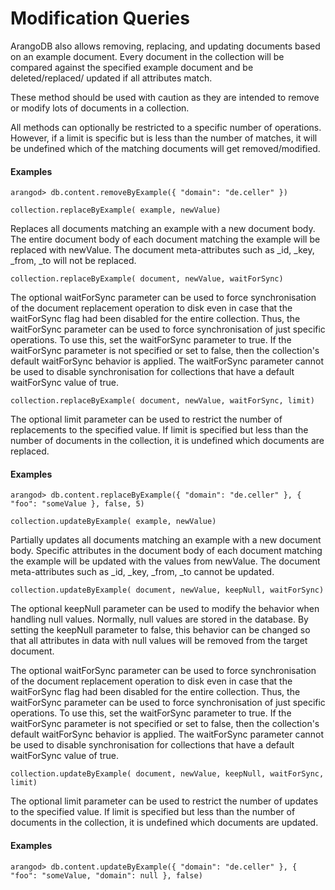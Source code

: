 <a name="modification_queries"></a>
# Modification Queries

ArangoDB also allows removing, replacing, and updating documents based 
on an example document.  Every document in the collection will be 
compared against the specified example document and be deleted/replaced/
updated if all attributes match.

These method should be used with caution as they are intended to remove or
modify lots of documents in a collection.

All methods can optionally be restricted to a specific number of operations.
However, if a limit is specific but is less than the number of matches, it
will be undefined which of the matching documents will get removed/modified.

<a name="examples"></a>
#### Examples

	arangod> db.content.removeByExample({ "domain": "de.celler" })

`collection.replaceByExample( example, newValue)`

Replaces all documents matching an example with a new document body. The entire document body of each document matching the example will be replaced with newValue. The document meta-attributes such as _id, _key, _from, _to will not be replaced.

`collection.replaceByExample( document, newValue, waitForSync)`

The optional waitForSync parameter can be used to force synchronisation of the document replacement operation to disk even in case that the waitForSync flag had been disabled for the entire collection. Thus, the waitForSync parameter can be used to force synchronisation of just specific operations. To use this, set the waitForSync parameter to true. If the waitForSync parameter is not specified or set to false, then the collection's default waitForSync behavior is applied. The waitForSync parameter cannot be used to disable synchronisation for collections that have a default waitForSync value of true.

`collection.replaceByExample( document, newValue, waitForSync, limit)`

The optional limit parameter can be used to restrict the number of replacements to the specified value. If limit is specified but less than the number of documents in the collection, it is undefined which documents are replaced.

<a name="examples"></a>
#### Examples

	arangod> db.content.replaceByExample({ "domain": "de.celler" }, { "foo": "someValue }, false, 5)

`collection.updateByExample( example, newValue)`

Partially updates all documents matching an example with a new document body. Specific attributes in the document body of each document matching the example will be updated with the values from newValue. The document meta-attributes such as _id, _key, _from, _to cannot be updated.

`collection.updateByExample( document, newValue, keepNull, waitForSync)`

The optional keepNull parameter can be used to modify the behavior when handling null values. Normally, null values are stored in the database. By setting the keepNull parameter to false, this behavior can be changed so that all attributes in data with null values will be removed from the target document.

The optional waitForSync parameter can be used to force synchronisation of the document replacement operation to disk even in case that the waitForSync flag had been disabled for the entire collection. Thus, the waitForSync parameter can be used to force synchronisation of just specific operations. To use this, set the waitForSync parameter to true. If the waitForSync parameter is not specified or set to false, then the collection's default waitForSync behavior is applied. The waitForSync parameter cannot be used to disable synchronisation for collections that have a default waitForSync value of true.

`collection.updateByExample( document, newValue, keepNull, waitForSync, limit)`

The optional limit parameter can be used to restrict the number of updates to the specified value. If limit is specified but less than the number of documents in the collection, it is undefined which documents are updated.

<a name="examples"></a>
#### Examples

	arangod> db.content.updateByExample({ "domain": "de.celler" }, { "foo": "someValue, "domain": null }, false)


<!--
@anchor SimpleQueryRemoveByExample
@copydetails JSF_ArangoCollection_prototype_removeByExample

@anchor SimpleQueryReplaceByExample
@copydetails JSF_ArangoCollection_prototype_replaceByExample

@anchor SimpleQueryUpdateByExample
@copydetails JSF_ArangoCollection_prototype_updateByExample

@BNAVIGATE_SimpleQueries
-->